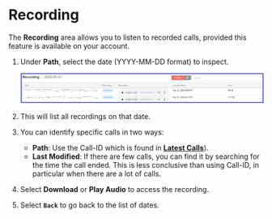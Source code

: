 # Recording

The **Recording** area allows you to listen to recorded calls, provided this feature is available on your account.

1. Under **Path**, select the date (YYYY-MM-DD format) to inspect.

    ![alt-text][cp-recording]

2. This will list all recordings on that date.
3. You can identify specific calls in two ways:
    + **Path**: Use the Call-ID which is found in [**Latest Calls**](cp-latest-calls.md)).
    + **Last Modified**: If there are few calls, you can find it by searching for the time the call ended. This is less conclusive than using Call-ID, in particular when there are a lot of calls. 
5. Select **Download** or **Play Audio** to access the recording. 
6. Select **`Back`** to go back to the list of dates. 


[cp-recording]: img/cp-recording.png "Recordings by Date"
